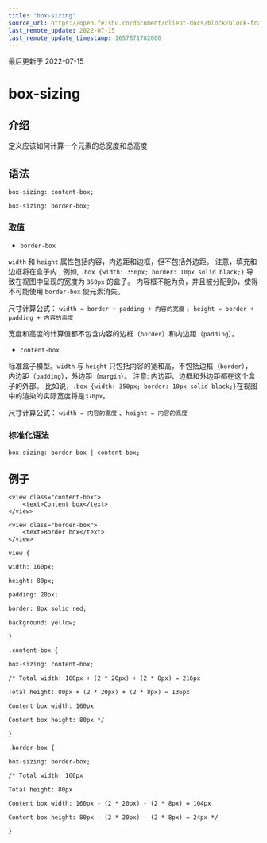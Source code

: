 ```yaml
---
title: "box-sizing"
source_url: https://open.feishu.cn/document/client-docs/block/block-frame/code-components-and-structure/view-layer/ttss/attributes/box-model/box-sizing
last_remote_update: 2022-07-15
last_remote_update_timestamp: 1657871782000
---
```

最后更新于 2022-07-15

# box-sizing

## 介绍

定义应该如何计算一个元素的总宽度和总高度

## 语法

```
box-sizing: content-box;

box-sizing: border-box;
```

### 取值

-   `border-box`

`width` 和 `height` 属性包括内容，内边距和边框，但不包括外边距。 注意，填充和边框将在盒子内 , 例如, `.box {width: 350px; border: 10px solid black;}` 导致在视图中呈现的宽度为 `350px` 的盒子。 内容框不能为负，并且被分配到`0`，使得不可能使用 `border-box` 使元素消失。

尺寸计算公式： `width = border + padding + 内容的宽度` 、`height = border + padding + 内容的高度`

宽度和高度的计算值都不包含内容的边框（`border`）和内边距（`padding`）。

-   `content-box`

标准盒子模型。`width` 与 `height` 只包括内容的宽和高，不包括边框（`border`），内边距（`padding`），外边距（`margin`）。 注意: 内边距、边框和外边距都在这个盒子的外部。 比如说，`.box {width: 350px; border: 10px solid black;}`在视图中的渲染的实际宽度将是`370px`。

尺寸计算公式： `width = 内容的宽度` 、`height = 内容的高度`

### 标准化语法

```
box-sizing: border-box | content-box;
```

## 例子

```
<view class="content-box">
	<text>Content box</text>
</view>

<view class="border-box">
	<text>Border box</text>
</view>
```

```
view {

width: 160px;

height: 80px;

padding: 20px;

border: 8px solid red;

background: yellow;

}

.content-box {

box-sizing: content-box;

/* Total width: 160px + (2 * 20px) + (2 * 8px) = 216px

Total height: 80px + (2 * 20px) + (2 * 8px) = 136px

Content box width: 160px

Content box height: 80px */

}

.border-box {

box-sizing: border-box;

/* Total width: 160px

Total height: 80px

Content box width: 160px - (2 * 20px) - (2 * 8px) = 104px

Content box height: 80px - (2 * 20px) - (2 * 8px) = 24px */

}
```
